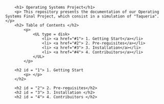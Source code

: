 		<h1> Operating Systems Project</h1>
		<p> This repository presents the documentation of our Operating Systems Final Project, which consist in a simulation of "Taqueria".</p>		
		<h2> Table of Contents </h2>
			<p> 
				<UL type = disk> 
					<li> <a href="#1"> 1. Getting Start</a></li>
					<li> <a href="#2"> 2. Pre-requisites</a></li>
					<li> <a href="#3"> 3. Installation</a></li>
					<li> <a href="#4"> 4. Contribuitors</a></li>
		 		</UL>
		 	</p>

		<h2 id = "1"> 1. Getting Start 
			<p> </p>
		</h2>

		<h2 id = "2"> 2. Pre-requisites</h2>
		<h2 id = "3"> 3. Installation </h2>
		<h2 id = "4"> 4. Contribuitors </h2>
